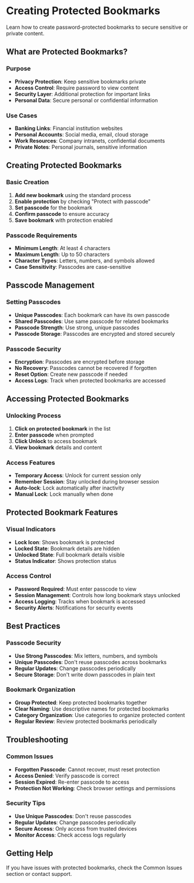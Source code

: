 # Creating Protected Bookmarks

Learn how to create password-protected bookmarks to secure sensitive or private content.

## What are Protected Bookmarks?

### **Purpose**
- **Privacy Protection**: Keep sensitive bookmarks private
- **Access Control**: Require password to view content
- **Security Layer**: Additional protection for important links
- **Personal Data**: Secure personal or confidential information

### **Use Cases**
- **Banking Links**: Financial institution websites
- **Personal Accounts**: Social media, email, cloud storage
- **Work Resources**: Company intranets, confidential documents
- **Private Notes**: Personal journals, sensitive information

## Creating Protected Bookmarks

### **Basic Creation**
1. **Add new bookmark** using the standard process
2. **Enable protection** by checking "Protect with passcode"
3. **Set passcode** for the bookmark
4. **Confirm passcode** to ensure accuracy
5. **Save bookmark** with protection enabled

### **Passcode Requirements**
- **Minimum Length**: At least 4 characters
- **Maximum Length**: Up to 50 characters
- **Character Types**: Letters, numbers, and symbols allowed
- **Case Sensitivity**: Passcodes are case-sensitive

## Passcode Management

### **Setting Passcodes**
- **Unique Passcodes**: Each bookmark can have its own passcode
- **Shared Passcodes**: Use same passcode for related bookmarks
- **Passcode Strength**: Use strong, unique passcodes
- **Passcode Storage**: Passcodes are encrypted and stored securely

### **Passcode Security**
- **Encryption**: Passcodes are encrypted before storage
- **No Recovery**: Passcodes cannot be recovered if forgotten
- **Reset Option**: Create new passcode if needed
- **Access Logs**: Track when protected bookmarks are accessed

## Accessing Protected Bookmarks

### **Unlocking Process**
1. **Click on protected bookmark** in the list
2. **Enter passcode** when prompted
3. **Click Unlock** to access bookmark
4. **View bookmark** details and content

### **Access Features**
- **Temporary Access**: Unlock for current session only
- **Remember Session**: Stay unlocked during browser session
- **Auto-lock**: Lock automatically after inactivity
- **Manual Lock**: Lock manually when done

## Protected Bookmark Features

### **Visual Indicators**
- **Lock Icon**: Shows bookmark is protected
- **Locked State**: Bookmark details are hidden
- **Unlocked State**: Full bookmark details visible
- **Status Indicator**: Shows protection status

### **Access Control**
- **Password Required**: Must enter passcode to view
- **Session Management**: Controls how long bookmark stays unlocked
- **Access Logging**: Tracks when bookmark is accessed
- **Security Alerts**: Notifications for security events

## Best Practices

### **Passcode Security**
- **Use Strong Passcodes**: Mix letters, numbers, and symbols
- **Unique Passcodes**: Don't reuse passcodes across bookmarks
- **Regular Updates**: Change passcodes periodically
- **Secure Storage**: Don't write down passcodes in plain text

### **Bookmark Organization**
- **Group Protected**: Keep protected bookmarks together
- **Clear Naming**: Use descriptive names for protected bookmarks
- **Category Organization**: Use categories to organize protected content
- **Regular Review**: Review protected bookmarks periodically

## Troubleshooting

### **Common Issues**
- **Forgotten Passcode**: Cannot recover, must reset protection
- **Access Denied**: Verify passcode is correct
- **Session Expired**: Re-enter passcode to access
- **Protection Not Working**: Check browser settings and permissions

### **Security Tips**
- **Use Unique Passcodes**: Don't reuse passcodes
- **Regular Updates**: Change passcodes periodically
- **Secure Access**: Only access from trusted devices
- **Monitor Access**: Check access logs regularly

## Getting Help

If you have issues with protected bookmarks, check the Common Issues section or contact support.
